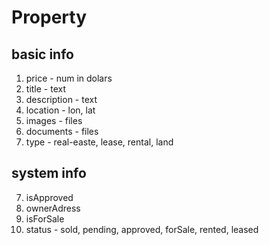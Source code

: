 # Property

## basic info

1. price - num in dolars
2. title - text
3. description - text
4. location - lon, lat
5. images - files
6. documents - files
7. type - real-easte, lease, rental, land

## system info

7. isApproved
8. ownerAdress
9. isForSale
10. status - sold, pending, approved, forSale, rented, leased